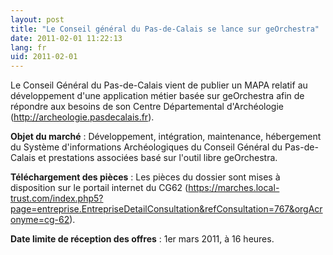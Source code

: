 ```yaml
---
layout: post
title: "Le Conseil général du Pas-de-Calais se lance sur geOrchestra"
date: 2011-02-01 11:22:13
lang: fr
uid: 2011-02-01
---
```


<p>Le Conseil Général du Pas-de-Calais vient de publier un MAPA relatif au développement d'une application métier basée sur geOrchestra afin de répondre aux besoins de son Centre Départemental d'Archéologie (<a href="http://archeologie.pasdecalais.fr" hreflang="fr">http://archeologie.pasdecalais.fr</a>).</p>

<!--more-->

<p><strong>Objet du marché</strong> : Développement, intégration,
maintenance, hébergement du Système d'informations Archéologiques du Conseil
Général du Pas-de-Calais et prestations associées basé sur l'outil libre
geOrchestra.</p>

<p><strong>Téléchargement des pièces</strong> : Les pièces du dossier sont
mises à disposition sur le portail internet du CG62 (<a href="https://marches.local-trust.com/index.php5?page=entreprise.EntrepriseDetailConsultation&amp;refConsultation=767&amp;orgAcronyme=cg-62" hreflang="fr">https://marches.local-trust.com/index.php5?page=entreprise.EntrepriseDetailConsultation&amp;refConsultation=767&amp;orgAcronyme=cg-62</a>).</p>
<p><strong>Date limite de réception des offres</strong> : 1er mars 2011, à 16 heures.</p>
